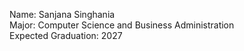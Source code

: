 Name: Sanjana Singhania  
Major: Computer Science and Business Administration  
Expected Graduation: 2027  
